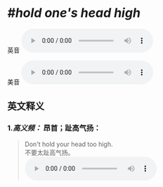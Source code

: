 # ***\#hold one's head high*** 
英音
<audio src="./media/hold one’s head high1_AAC.aac" controls="controls"></audio>

美音
<audio src="./media/hold one’s head high2_AAC.aac" controls="controls"></audio>



  

英文释义
---
### 1.*高义频：* **昂首；趾高气扬：**  

 > Don't hold your head too high.  
 > 不要太趾高气扬。    
<audio src="./media/head-7.aac" controls="controls"></audio>


